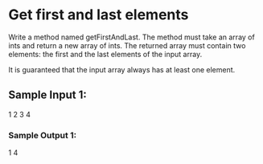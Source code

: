 # Get first and last elements

Write a method named getFirstAndLast. The method must take an array of ints and return a new array of ints. The returned array must contain two elements: the first and the last elements of the input array.

It is guaranteed that the input array always has at least one element.

## Sample Input 1:

1 2 3 4

### Sample Output 1:

1 4